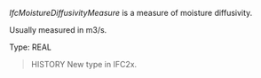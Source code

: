 _IfcMoistureDiffusivityMeasure_ is a measure of moisture diffusivity.

<!-- end of short definition -->


Usually measured in m3/s.

Type: REAL

> HISTORY New type in IFC2x.
